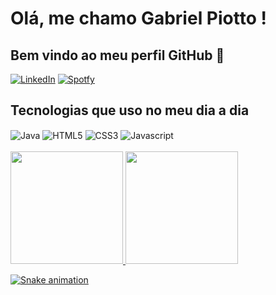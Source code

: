 # Olá, me chamo Gabriel Piotto ! 
## Bem vindo ao meu perfil GitHub 👋

[![LinkedIn](https://img.shields.io/badge/LinkedIn-0077B5?style=for-the-badge&logo=linkedin&logoColor=white)](https://www.linkedin.com/in/gabriel-piotto/)
[![Spotfy](https://img.shields.io/badge/Spotify-1ED760?&style=for-the-badge&logo=spotify&logoColor=white)](https://open.spotify.com/user/gabrielpiotto?si=984155b4ea0d47b0)


## Tecnologias que uso no meu dia a dia

<div style="display: inline_block">
    <img align="center" alt="Java" src="https://img.shields.io/badge/Java-ED8B00?style=for-the-badge&logo=java&logoColor=white">
    <img align="center" alt="HTML5" src="https://img.shields.io/badge/HTML5-E34F26?style=for-the-badge&logo=html5&logoColor=white">
    <img align="center" alt="CSS3" src="https://img.shields.io/badge/CSS3-1572B6?style=for-the-badge&logo=css3&logoColor=white">
    <img align="center" alt="Javascript" src="https://img.shields.io/badge/JavaScript-F7DF1E?style=for-the-badge&logo=javascript&logoColor=black">
 </div>
<br>
<div>
   <a href="https://github.com/seu-usuário-aqui">
   <img height="180em" src="https://github-readme-stats.vercel.app/api/top-langs/?username=gabrielpiotto&layout=compact&langs_count=7&theme=dracula&locale=pt-br"/>
   <img height="180em" src="https://github-readme-stats.vercel.app/api?username=gabrielpiotto&show_icons=true&theme=dracula&include_all_commits=true&count_private=true&locale=pt-br"/>
</div>

![Snake animation](https://github.com/gabrielpiotto/gabrielpiotto/blob/output/github-contribution-grid-snake.svg)
